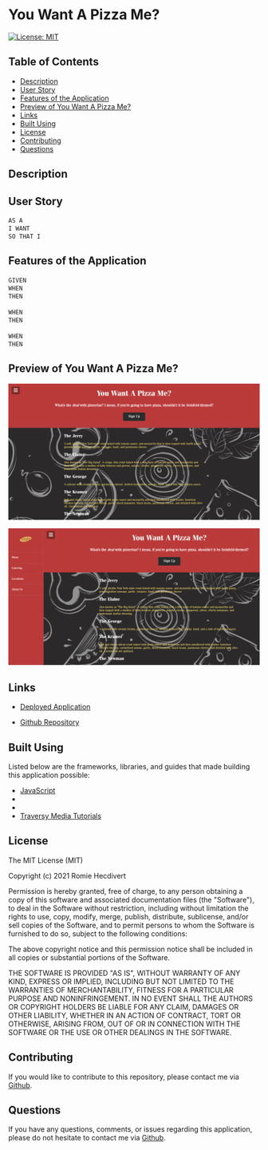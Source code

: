 # You Want A Pizza Me?

[![License: MIT](https://img.shields.io/badge/License-MIT-yellow.svg)](https://opensource.org/licenses/MIT)

## Table of Contents

- [Description](#description)
- [User Story](#user-story)
- [Features of the Application](#features-of-the-application)
- [Preview of You Want A Pizza Me?](#preview-of-you-want-a-pizza-me)
- [Links](#links)
- [Built Using](#built-using)
- [License](#license)
- [Contributing](#contributing)
- [Questions](#questions)

## Description

## User Story

```
AS A
I WANT
SO THAT I
```

## Features of the Application

```
GIVEN
WHEN
THEN

WHEN
THEN

WHEN
THEN
```

## Preview of You Want A Pizza Me?

![You Want A Pizza Me? Landing Page](assets/images/youWantAPizzaMeLandingPage.png)

![You Want A Pizza Me? Modal](assets/images/youWantAPizzaMeModal.png)

## Links

- [Deployed Application](https://rh9891.github.io/YouWantAPizzaMe/)

- [Github Repository](https://github.com/rh9891/YouWantAPizzaMe)

## Built Using

Listed below are the frameworks, libraries, and guides that made building this application possible:

- [JavaScript](https://www.w3schools.com/js/default.asp)
- []()
- []()
- [Traversy Media Tutorials](https://www.traversymedia.com)

## License

The MIT License (MIT)

Copyright (c) 2021 Romie Hecdivert

Permission is hereby granted, free of charge, to any person obtaining a copy of this software and associated documentation files (the "Software"), to deal in the Software without restriction, including without limitation the rights to use, copy, modify, merge, publish, distribute, sublicense, and/or sell copies of the Software, and to permit persons to whom the Software is furnished to do so, subject to the following conditions:

The above copyright notice and this permission notice shall be included in all copies or substantial portions of the Software.

THE SOFTWARE IS PROVIDED "AS IS", WITHOUT WARRANTY OF ANY KIND, EXPRESS OR IMPLIED, INCLUDING BUT NOT LIMITED TO THE WARRANTIES OF MERCHANTABILITY, FITNESS FOR A PARTICULAR PURPOSE AND NONINFRINGEMENT. IN NO EVENT SHALL THE AUTHORS OR COPYRIGHT HOLDERS BE LIABLE FOR ANY CLAIM, DAMAGES OR OTHER LIABILITY, WHETHER IN AN ACTION OF CONTRACT, TORT OR OTHERWISE, ARISING FROM, OUT OF OR IN CONNECTION WITH THE SOFTWARE OR THE USE OR OTHER DEALINGS IN THE SOFTWARE.

## Contributing

If you would like to contribute to this repository, please contact me via [Github](https://github.com/rh9891).

## Questions

If you have any questions, comments, or issues regarding this application, please do not hesitate to contact me via [Github](https://github.com/rh9891).
